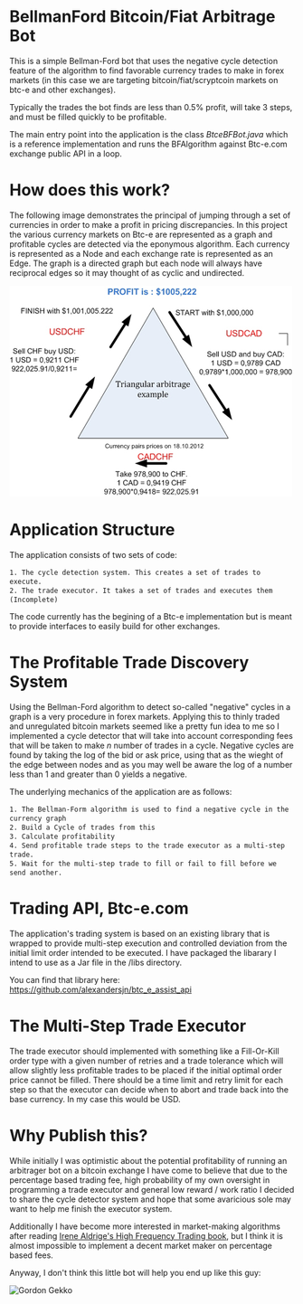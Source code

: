 BellmanFord Bitcoin/Fiat Arbitrage Bot
=============================================

This is a simple Bellman-Ford bot that uses the negative cycle detection feature of the algorithm to 
find favorable currency trades to make in forex markets (in this case we are targeting bitcoin/fiat/scryptcoin 
markets on btc-e and other exchanges).

Typically the trades the bot finds are less than 0.5% profit, will take 3 steps, and must be filled quickly to be profitable.

The main entry point into the application is the class *BtceBFBot.java* which is a reference implementation and runs the BFAlgorithm
against Btc-e.com exchange public API in a loop. 


How does this work?
=======================

The following image demonstrates the principal of jumping through a set of currencies in order to make a profit 
in pricing discrepancies. In this project the various currency markets on Btc-e are represented as a graph 
and profitable cycles are detected via the eponymous algorithm. Each currency is represented as a Node and 
each exchange rate is represented as an Edge. The graph is a directed graph but each node will always have 
reciprocal edges so it may thought of as cyclic and undirected.

![Example Diagram](/docs/example-forex-trade.jpg?raw=true)


Application Structure
=====================

The application consists of two sets of code: 

	1. The cycle detection system. This creates a set of trades to execute.
	2. The trade executor. It takes a set of trades and executes them (Incomplete)
	
The code currently has the begining of a Btc-e implementation but is meant to provide interfaces to easily build for 
other exchanges.


The Profitable Trade Discovery System
=====================================

Using the Bellman-Ford algorithm to detect so-called "negative" cycles in a graph is a very procedure in forex markets. 
Applying this to thinly traded and unregulated bitcoin markets seemed like a pretty fun idea to me so I implemented a 
cycle detector that will take into account corresponding fees that will be taken to make *n* number of trades in a cycle. 
Negative cycles are found by taking the log of the bid or ask price, using that as the wieght of the edge between nodes 
and as you may well be aware the log of a number less than 1 and greater than 0 yields a negative. 

The underlying mechanics of the application are as follows:
	
	1. The Bellman-Form algorithm is used to find a negative cycle in the currency graph
	2. Build a Cycle of trades from this
	3. Calculate profitability
	4. Send profitable trade steps to the trade executor as a multi-step trade.
	5. Wait for the multi-step trade to fill or fail to fill before we send another.


Trading API, Btc-e.com
=======================

The application's trading system is based on an existing library that is wrapped to provide multi-step execution
and controlled deviation from the initial limit order intended to be executed. I have packaged the libarary I intend
to use as a Jar file in the /libs directory.

You can find that library here:
https://github.com/alexandersjn/btc_e_assist_api


The Multi-Step Trade Executor
====================

The trade executor should implemented with something like a Fill-Or-Kill order type with a given number of 
retries and a trade tolerance which will allow slightly less profitable trades to be placed if the initial 
optimal order price cannot be filled. There should be a time limit and retry limit for each step so 
that the executor can decide when to abort and trade back into the base currency. In my case this would be USD.


Why Publish this?
===================

While initially I was optimistic about the potential profitability of running an arbitrager bot on a bitcoin exchange
I have come to believe that due to the percentage based trading fee, high probability of my own oversight in programming
a trade executor and general low reward / work ratio I decided to share the cycle detector system and hope that some 
avaricious sole may want to help me finish the executor system.

Additionally I have become more interested in market-making algorithms after reading [Irene Aldrige's High Frequency Trading 
book](http://www.amazon.com/High-Frequency-Trading-Practical-Algorithmic-Strategies/dp/1118343506), 
but I think it is almost impossible to implement a decent market maker on percentage based fees.

Anyway, I don't think this little bot will help you end up like this guy:

![Gordon Gekko](http://i.imgur.com/l2yHhVN.jpg?raw=true)



